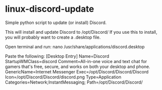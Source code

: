 # linux-discord-update
Simple python script to update (or install) Discord.

This will install and update Discord to /opt/Discord/
If you use this to install, you will probably want to create a .desktop file.

Open terminal and run:
nano /usr/share/applications/discord.desktop

Paste the following:
[Desktop Entry]
Name=Discord
StartupWMClass=discord
Comment=All-in-one voice and text chat for gamers that's free, secure, and works on both your desktop and phone.
GenericName=Internet Messenger
Exec=/opt/Discord/Discord/Discord
Icon=/opt/Discord/Discord/discord.png
Type=Application
Categories=Network;InstantMessaging;
Path=/opt/Discord/Discord/

